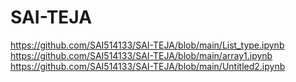 # SAI-TEJA
https://github.com/SAI514133/SAI-TEJA/blob/main/List_type.ipynb
https://github.com/SAI514133/SAI-TEJA/blob/main/array1.ipynb
https://github.com/SAI514133/SAI-TEJA/blob/main/Untitled2.ipynb

